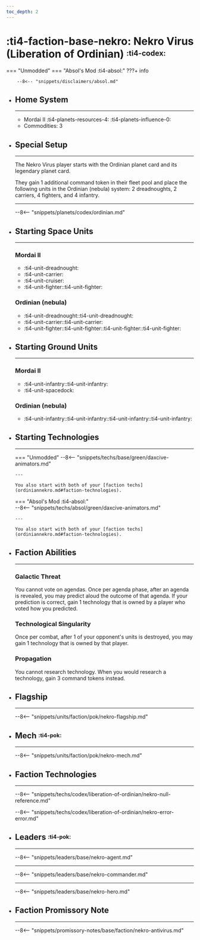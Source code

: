 ```yaml
---
toc_depth: 2
---
```


# :ti4-faction-base-nekro: Nekro Virus (Liberation of Ordinian) <sup><sub>:ti4-codex:</sub></sup>
=== "Unmodded"
=== "Absol's Mod :ti4-absol:" 
    ???+ info

        --8<-- "snippets/disclaimers/absol.md"

<div class="grid cards" markdown>

-   ## __Home System__

    ---

    * Mordai II :ti4-planets-resources-4: :ti4-planets-influence-0:
    * Commodities: 3

-   ## __Special Setup__

    ---

    The Nekro Virus player starts with the Ordinian planet card and its legendary planet card.

    They gain 1 additional command token in their fleet pool and place the following units in the Ordinian (nebula) system: 2 dreadnoughts, 2 carriers, 4 fighters, and 4 infantry.

    ---

    --8<-- "snippets/planets/codex/ordinian.md"

</div>

<div class="grid cards" markdown>

-   ## __Starting Space Units__

    ---

    ### Mordai II

    * :ti4-unit-dreadnought:
    * :ti4-unit-carrier:
    * :ti4-unit-cruiser:
    * :ti4-unit-fighter::ti4-unit-fighter:

    ### Ordinian (nebula)

    * :ti4-unit-dreadnought::ti4-unit-dreadnought:
    * :ti4-unit-carrier::ti4-unit-carrier:
    * :ti4-unit-fighter::ti4-unit-fighter::ti4-unit-fighter::ti4-unit-fighter:

-   ## __Starting Ground Units__

    ---

    ### Mordai II

    * :ti4-unit-infantry::ti4-unit-infantry:
    * :ti4-unit-spacedock:

    ### Ordinian (nebula)

    * :ti4-unit-infantry::ti4-unit-infantry::ti4-unit-infantry::ti4-unit-infantry:

-   ## __Starting Technologies__

    ---
    === "Unmodded"
        --8<-- "snippets/techs/base/green/daxcive-animators.md"
        
        ---

        You also start with both of your [faction techs](ordiniannekro.md#faction-technologies). 

    === "Absol's Mod :ti4-absol:"  
        --8<-- "snippets/techs/absol/green/daxcive-animators.md"
        
        ---
        
        You also start with both of your [faction techs](ordiniannekro.md#faction-technologies).

-   ## __Faction Abilities__

    ---
    ### **Galactic Threat**

    You cannot vote on agendas. Once per agenda phase, after an agenda is revealed, you may predict aloud the outcome of that agenda. If your prediction is correct, gain 1 technology that is owned by a player who voted how you predicted.

    ### **Technological Singularity**

    Once per combat, after 1 of your opponent's units is destroyed, you may gain 1 technology that is owned by that player.
    
    ### **Propagation**

    You cannot research technology. When you would research a technology, gain 3 command tokens instead.

-   ## __Flagship__

    ---
    --8<-- "snippets/units/faction/pok/nekro-flagship.md"

-   ## __Mech__ <sup><sub>:ti4-pok:</sub></sup>

    ---
    --8<-- "snippets/units/faction/pok/nekro-mech.md"

-   ## __Faction Technologies__

    ---
    --8<-- "snippets/techs/codex/liberation-of-ordinian/nekro-null-reference.md"

    --8<-- "snippets/techs/codex/liberation-of-ordinian/nekro-error-error.md"

-   ## __Leaders__ <sup><sub>:ti4-pok:</sub></sup>

    ---
    
    --8<-- "snippets/leaders/base/nekro-agent.md"

    ---

    --8<-- "snippets/leaders/base/nekro-commander.md"

    ---

    --8<-- "snippets/leaders/base/nekro-hero.md"

-   ## __Faction Promissory Note__

    ---
    --8<-- "snippets/promissory-notes/base/faction/nekro-antivirus.md"

</div>
